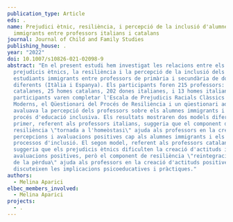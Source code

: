 ```yaml
---
publication_type: Article
eds: .
name: Prejudici ètnic, resiliència, i percepció de la inclusió d'alumnes
  immigrants entre professors italians i catalans
journal: Journal of Child and Family Studies
publishing_house: .
year: "2022"
doi: 10.1007/s10826-021-02098-9
abstract: "En el present estudi hem investigat les relacions entre els
  prejudicis ètnics, la resiliència i la percepció de la inclusió dels
  estudiants immigrants entre professors de primària i secundària de dos països
  diferents (Itàlia i Espanya). Els participants foren 215 professors: 75 dones
  catalanes, 25 homes catalans, 202 dones italianes, i 13 homes italians. Els
  participants varen completar l'Escala de Prejudicis Racials Clàssics i
  Moderns, el Qüestionari del Procés de Resiliència i un qüestionari ad hoc que
  avaluava la percepció dels professors sobre els alumnes immigrants i el seu
  procés d'educació inclusiva. Els resultats mostraren dos models diferents: el
  primer, referent als professors italians, suggeria que el component de
  resiliència \"tornada a l'homeòstasi\" ajuda als professors en la creació de
  percepcions i avaluacions positives cap als alumnes immigrants i els seus
  processos d'inclusió. El segon model, referent als professors catalans,
  suggeria que els prejudicis ètnics dificulten la creació d'actituds i
  avaluacions positives, però el component de resiliència \"reintegració després
  de la pèrdua\" ajuda als professors en la creació d'actituds positives. Es
  discuteixen les implicacions psicoeducatives i pràctiques."
authors:
  - Melina Aparici
elbec_members_involved:
  - Melina Aparici
projects:
  - .
---
```

